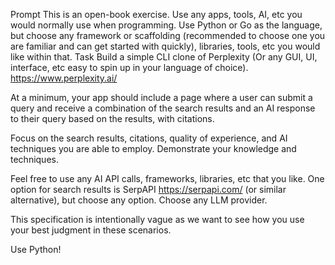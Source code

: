 Prompt
This is an open-book exercise. Use any apps, tools, AI, etc you would normally use when programming. Use Python or Go as the language, but choose any framework or scaffolding (recommended to choose one you are familiar and can get started with quickly), libraries, tools, etc you would like within that. 
Task
Build a simple CLI clone of Perplexity (Or any GUI, UI, interface, etc easy to spin up in your language of choice). https://www.perplexity.ai/

At a minimum, your app should include a page where a user can submit a query and receive a combination of the search results and an AI response to their query based on the results, with citations. 

Focus on the search results, citations, quality of experience, and AI techniques you are able to employ. Demonstrate your knowledge and techniques.

Feel free to use any AI API calls, frameworks, libraries, etc that you like. One option for search results is SerpAPI https://serpapi.com/ (or similar alternative), but choose any option. Choose any LLM provider.

This specification is intentionally vague as we want to see how you use your best judgment in these scenarios.

Use Python!